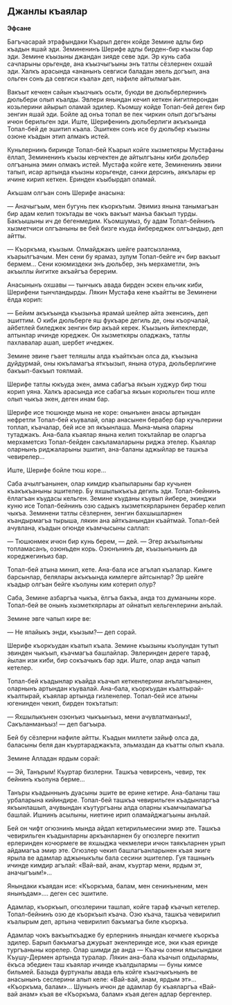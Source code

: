 ## Джанлы къаялар

__Эфсане__

Багъчасарай этрафындаки Къарыл деген койде Земине адлы бир къадын яшай эди.
Земиненинъ Шерифе адлы бирден-бир къызы бар эди.
Земине къызыны джандан зияде севе эди.
Эр кунь саба сачларыны орьгенде, ана къызчыгъыны энъ татлы сёзлернен охшай эди.
Халкъ арасында «ананынъ севгиси баладан эвель догъып, ана ольген сонъ да севгиси къала» деп, нафиле айтылмагъан.

Вакъыт кечкен сайын къызчыкъ осьти, буюди ве дюльберлернинъ дюльбери олып къалды.
Эвлери янындан кечип кеткен йигитлерондан козьлерини айырып оламай эдилер.
Къомшу койде Топап-бей деген бир зенгин яшай эди.
Бойле ад онъа топал ве пек чиркин олып догъгъаны ичюн берильген эди.
Иште, Шерифенинъ дюльберлиги акъкъында Топал-бей де эшитип къала.
Эшиткен сонъ исе бу дюльбер къызны озюне къадын этип алмакъ истей.

Куньлернинъ биринде Топал-бей Къарыл койге хызметкяры Мустафаны ёллап, Земиненинъ къызы керчектен де айтылгъаны киби дюльбер олгъанына эмин олмакъ истей.
Мустафа койге кете, Земиненинъ эвини тапып, исар артында къызны корьгенде, санки дерсинъ, аякълары ер ичине кирип кеткен.
Еринден къыбырдап оламай.

Акъшам олгъан сонъ Шерифе анасына:

— Аначыгъым, мен бугунь пек къоркътым.
Эвимиз янына танымагъан бир адам келип токътады ве чокъ вакъыт манъа бакъып турды.
Бакъышыны ич де бегенмедим.
Къомшумыз, бу адам Топал-бейнинъ хызметчиси олгъаныны ве бей бизге къуда йибереджек олгъандыр, деп айтты.

— Къоркъма, къызым.
Олмайджакъ шейге раатсызланма, къарылгъачым.
Мен сени бу ярамаз, зулум Топал-бейге ич бир вакъыт бермем...
Сени коюмиздеки энъ дюльбер, энъ мерхаметли, энъ акъыллы йигитке акъайгъа берерим.

Анасынынъ охшавы — тынчыкъ авада бирден эскен ельчик киби, Шерифени тынчландырды.
Лякин Мустафа кене къайтты ве Земинени ёлда корип:

— Бейим акъкъында къызынъа ярамай шейлер айта экенсинъ, деп эшиттим.
О киби дюльберге яш фукъаре дегиль де, оны къорчалай, айбетлей биледжек зенгин бир акъай керек.
Къызынъ йипеклерде, алтынлар ичинде юреджек.
Он хызметкяры оладжакъ, татлы пахлавалар ашап, шербет ичеджек.

Земине эвине гъает теляшлы алда къайткъан олса да, къызына дуйдурмай, оны юкъламагъа яткъызып, янына отура, дюльберлигине бакъып-бакъып тоялмай.

Шерифе татлы юкъуда экен, амма сабагъа якъын худжур бир тюш корип уяна.
Халкъ арасында исе сабагъа якъын корюльген тюш илле олып чыкъа экен, деген инам бар.

Шерифе исе тюшюнде мына не коре: онынънен анасы артындан нефретли Топал-бей къувалай, олар анасынен берабер бар кучьлерини топлап, къачалар, бей исе эп якъынлаша.
Мына-мына оларны тутаджакъ.
Ана-бала къаялар янына келип токътайлар ве оларгъа мерхаметсиз Топал-бейден сакъламаларыны риджа этелер.
Къаялар оларнынъ риджаларыны эшитип, ана-баланы аджыйлар ве ташкъа чевирелер...

Иште, Шерифе бойле тюш коре...

Саба ачылгъанынен, олар кимдир къапыларыны бар кучьнен къакъкъаныны эшителер.
Бу яхшылыкъкъа дегиль эди.
Топал-бейнинъ ёллагъан къудасы кельген.
Земине къуданы къувып йибере, экинджи куню исе Топал-бейнинъ озю садыкъ хызметкярларынен берабер келип чыкъа.
Земинени татлы сёзлернен, зенгин бахшышларнен къандырмагъа тырыша, лякин ана айткъанындан къайтмай.
Топал-бей ачувлана, къадын огюнде къамчысыны саллап:

— Тюшюнмек ичюн бир кунь берем, — дей. — Эгер акъылынъны топламасанъ, озюнъден корь.
Озюнънинъ де, къызынънынъ да кореджегинъиз бар.

Топал-бей атына минип, кете.
Ана-бала исе агълап къалалар.
Кимге барсынлар, белялары акъкъында кимлерге айтсынлар?
Эр шейге къадыр олгъан бейге къолуны ким котерип олур?

Саба, Земине азбаргъа чыкъа, ёлгъа бакъа, анда тоз думаныны коре.
Топал-бей ве онынъ хызметкярлары ат ойнатып кельгенлерини анълай.

Земине эвге чапып кире ве:

— Не япайыкъ энди, къызым?— деп сорай.

Шерифе къоркъудан къатып къала.
Земине къызыны къолундан тутып эвинден чыкъып, къачмагъа башлайлар.
Эвлеринден дереге тараф, йылан изи киби, бир сокъачыкъ бар эди.
Иште, олар анда чапып кетелер.

Топал-бей къадынлар къайда къачып кеткенлерини анълагъанынен, оларнынъ артындан къувалай.
Ана-бала, къоркъудан къалтырай-къалтырай, къаялар артында гизленелер.
Топал-бей исе атыны югенинден чекип, бирден токътатып:

— Яхшылыкънен озюнъиз чыкъынъыз, мени ачувлатманъыз!, Сакъланманъыз! — деп багъыра.

Бей бу сёзлерни нафиле айтты.
Къадын миллети зайыф олса да, баласыны беля дан къуртараджакъта, эльмаздан да къатты олып къала.

Земине Алладан ярдым сорай:

— Эй, Танърым!
Къуртар бизлерни.
Ташкъа чевирсенъ, чевир, тек бейнинъ къолуна берме...

Танъры къадыннынъ дуасыны эшите ве ерине кетире.
Ана-баланы таш урбаларына кийиндире.
Топал-бей ташкъа чевирильген  къадынларгъа    якъынлашып, ачувындан къутургъаны алда оларны къамчыламагъа башлай.
Ишнинъ асылыны, ниетине ирип оламайджагъыны анълай.

Бей он чифт огюзнинъ мында айдап кетирильмесини эмир эте.
Ташкъа чевирильген къадынларны аркъанларнен бу огюзлерге пекитип ерлеринден кочюрмеге ве яхшыджа чекмелери ичюн таякъларнен урып айдамагъа эмир эте.
Огюзлер чекип башлагъанларынен къая экиге ярыла ве адамлар аджыныкълы бала сесини эшителер.
Гуя ташнынъ ичинде кимдир агълай: «Вай-вай, анам, къуртар мени, ярдым эт, аначыгъым!»...

Янындаки къаядан исе: «Къоркъма, балам, мен сенинъненим, мен янынъдам»....
деген сес эшитиле.

Адамлар, къоркъып, огюзлерини ташлап, койге тараф къачып кетелер.
Топал-бейнинъ озю де къоркъып къача.
Озю къача, ташкъа чевирилип къалырым деп, артына чевирилип бакъмагъа биле къоркъа.

Адамлар чокъ вакъыткъадже бу ерлернинъ янындан кечмеге къоркъа эдилер.
Барып бакъмагъа джурьат экенлеринде исе, эки къая еринде тургъаныны корелер.
Олар шимди де анда — Къачы озени ялысындаки Къушу-Дермен артында туралар.
Лякин ана-бала къачып олдылармы, ёкъса эбедиен таш къаялар ичинде къалдылармы — буны кимсе бильмей.
Базыда фуртуналы авада ель койге къызчыкънынъ ве анасынынъ сеслерини алып келе: «Вай-вай, анам, ярдым эт»...
«Къоркъма, балам»...
Шунынъ ичюн де адамлар бу къаяларгъа «Вай-вай анам» къая ве «Къоркъма, балам» къая деген адлар бергенлер.
